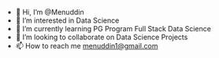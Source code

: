 - 👋 Hi, I’m @Menuddin
- 👀 I’m interested in Data Science
- 🌱 I’m currently learning PG Program Full Stack Data Science 
- 💞️ I’m looking to collaborate on Data Science Projects
- 📫 How to reach me menuddin1@gmail.com

<!---
Menuddin/Menuddin is a ✨ special ✨ repository because its `README.md` (this file) appears on your GitHub profile.
You can click the Preview link to take a look at your changes.
--->
